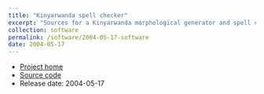 ```yaml
---
title: "Kinyarwanda spell checker"
excerpt: "Sources for a Kinyarwanda morphological generator and spell checker"
collection: software
permalink: /software/2004-05-17-software
date: 2004-05-17
---
```


* [Project home](https://github.com/kscanne/hunspell/rw)
* [Source code](https://github.com/kscanne/hunspell-rw)
* Release date: 2004-05-17
